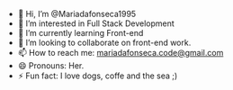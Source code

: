 - 👋 Hi, I’m @Mariadafonseca1995
- 👀 I’m interested in Full Stack Development
- 🌱 I’m currently learning Front-end
- 💞️ I’m looking to collaborate on front-end work.
- 📫 How to reach me: 	mariadafonseca.code@gmail.com
- 😄 Pronouns: Her.
- ⚡ Fun fact: I love dogs, coffe and the sea ;)
